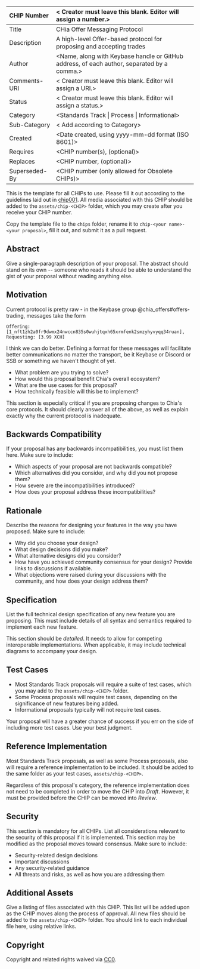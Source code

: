  CHIP Number   | < Creator must leave this blank. Editor will assign a number.> 
 :------------ | :----------------------------------------------------------- 
 Title         | CHia Offer Messaging Protocol                                
 Description   | A high-level Offer-based protocol for proposing and accepting trades 
 Author        | <Name, along with Keybase handle or GitHub address, of each author, separated by a comma.> 
 Comments-URI  | < Creator must leave this blank. Editor will assign a URI.>  
 Status        | < Creator must leave this blank. Editor will assign a status.> 
 Category      | <Standards Track \| Process \| Informational>                
 Sub-Category  | < Add according to Category>                                 
 Created       | <Date created, using yyyy-mm-dd format (ISO 8601)>           
 Requires      | <CHIP number(s), (optional)>                                 
 Replaces      | <CHIP number, (optional)>                                    
 Superseded-By | <CHIP number (only allowed for Obsolete CHIPs)>              

This is the template for all CHIPs to use. Please fill it out according to the guidelines laid out in [chip001](/CHIPs/chip-0001.md). All media associated with this CHIP should be added to the `assets/chip-<CHIP>` folder, which you may create after you receive your CHIP number.

Copy the template file to the `chips` folder, rename it to `chip-<your name>-<your proposal>`, fill it out, and submit it as a pull request.

## Abstract
Give a single-paragraph description of your proposal. The abstract should stand on its own -- someone who reads it should be able to understand the gist of your proposal without reading anything else.

## Motivation
Current protocol is pretty raw - in the Keybase group @chia_offers#offers-trading, messages take the form

`Offering: [1_nft1zh2a0fr9dwmx24nwccn835s0wuhjtqxh65xrmfenk2smzyhyvyqq34ruan], Requesting: [3.99 XCH]`

I think we can do better. Defining a format for these messages will facilitate better communications no matter the transport, be it Keybase or Discord or SSB or something we haven't thought of yet.

  * What problem are you trying to solve?
  * How would this proposal benefit Chia's overall ecosystem?
  * What are the use cases for this proposal?
  * How technically feasible will this be to implement?

This section is especially critical if you are proposing changes to Chia's core protocols. It should clearly answer all of the above, as well as explain exactly why the current protocol is inadequate.

## Backwards Compatibility
If your proposal has any backwards incompatibilities, you must list them here. Make sure to include:
  * Which aspects of your proposal are not backwards compatible?
  * Which alternatives did you consider, and why did you not propose them?
  * How severe are the incompatibilities introduced?
  * How does your proposal address these incompatibilities?

## Rationale
Describe the reasons for designing your features in the way you have proposed. Make sure to include:
  * Why did you choose your design?
  * What design decisions did you make?
  * What alternative designs did you consider?
  * How have you achieved community consensus for your design? Provide links to discussions if available.
  * What objections were raised during your discussions with the community, and how does your design address them?

## Specification
List the full technical design specification of any new feature you are proposing. This must include details of all syntax and semantics required to implement each new feature.

This section should be _detailed_. It needs to allow for competing interoperable implementations. When applicable, it may include technical diagrams to accompany your design.

## Test Cases
  * Most Standards Track proposals will require a suite of test cases, which you may add to the `assets/chip-<CHIP>` folder.
  * Some Process proposals will require test cases, depending on the significance of new features being added.
  * Informational proposals typically will not require test cases.

Your proposal will have a greater chance of success if you err on the side of including more test cases. Use your best judgment.

## Reference Implementation
Most Standards Track proposals, as well as some Process proposals, also will require a reference implementation to be included. It should be added to the same folder as your test cases, `assets/chip-<CHIP>`.

Regardless of this proposal's category, the reference implementation does not need to be completed in order to move the CHIP into _Draft_. However, it must be provided before the CHIP can be moved into _Review_.

## Security
This section is mandatory for all CHIPs. List all considerations relevant to the security of this proposal if it is implemented. This section may be modified as the proposal moves toward consensus. Make sure to include:
  * Security-related design decisions
  * Important discussions
  * Any security-related guidance
  * All threats and risks, as well as how you are addressing them

## Additional Assets
Give a listing of files associated with this CHIP. This list will be added upon as the CHIP moves along the process of approval. All new files should be added to the `assets/chip-<CHIP>` folder. You should link to each individual file here, using relative links.

## Copyright
Copyright and related rights waived via [CC0](https://creativecommons.org/publicdomain/zero/1.0/).



